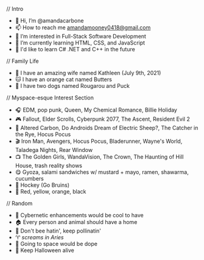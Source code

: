 // Intro
- 👋 Hi, I’m @amandacarbone
- 📫 How to reach me amandamooney0418@gmail.com
- 👀 I’m interested in Full-Stack Software Development
- 🌱 I’m currently learning HTML, CSS, and JavaScript
- 🔮 I'd like to learn C# .NET and C++ in the future

// Family Life
- 💍 I have an amazing wife named Kathleen (July 9th, 2021)
- 🐱 I have an orange cat named Butters
- 🐶 I have two dogs named Rougarou and Puck

// Myspace-esque Interest Section
- 🎧 EDM, pop punk, Queen, My Chemical Romance, Billie Holiday
- 🎮 Fallout, Elder Scrolls, Cyberpunk 2077, The Ascent, Resident Evil 2
- 📖 Altered Carbon, Do Androids Dream of Electric Sheep?, The Catcher in the Rye, Hocus Pocus
- 🎬 Iron Man, Avengers, Hocus Pocus, Bladerunner, Wayne's World, Taladega Nights, Rear Window
- 📺 The Golden Girls, WandaVision, The Crown, The Haunting of Hill House, trash reality shows
- 😋 Gyoza, salami sandwiches w/ mustard + mayo, ramen, shawarma, cucumbers
- 🏒 Hockey (Go Bruins)
- 🎨 Red, yellow, orange, black

// Random
- 🦾 Cybernetic enhancements would be cool to have
- 🏠 Every person and animal should have a home
- 🐝 Don't bee hatin', keep pollinatin'
- ♈️ *screams in Aries*
- 🚀 Going to space would be dope
- 🎃 Keep Halloween alive
 

<!---
amandacarbone/amandacarbone is a ✨ special ✨ repository because its `README.md` (this file) appears on your GitHub profile.
You can click the Preview link to take a look at your changes.
--->
